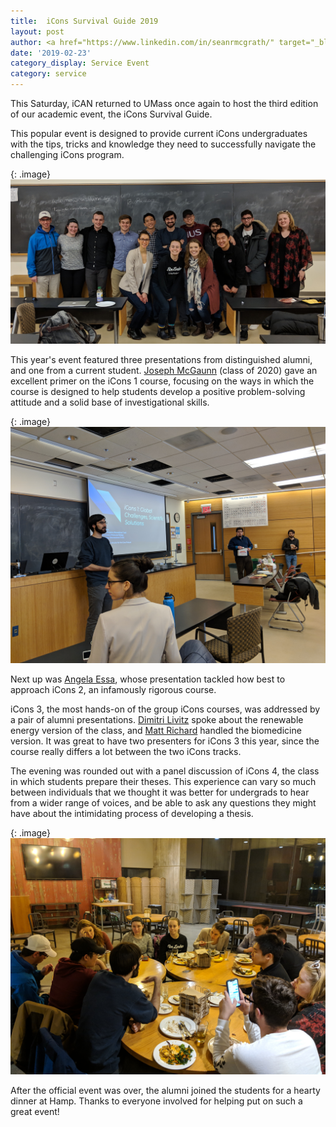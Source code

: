 ```yaml
---
title:  iCons Survival Guide 2019
layout: post
author: <a href="https://www.linkedin.com/in/seanrmcgrath/" target="_blank">Sean McGrath</a>
date: '2019-02-23'
category_display: Service Event
category: service
---
```

This Saturday, iCAN returned to UMass once again to host the third edition of our academic event, the iCons Survival Guide.

This popular event is designed to provide current iCons undergraduates with the tips, tricks and knowledge they need to successfully navigate the challenging iCons program.

{: .image}
<img src="/img/2019-02-23-icons-survival-guide/group.jpg" width="800" alt="" />

This year's event featured three presentations from distinguished alumni, and one from a current student. <a href="https://www.linkedin.com/in/jmcgaunn/" target="_blank">Joseph McGaunn</a> (class of 2020) gave an excellent primer on the iCons 1 course, focusing on the ways in which the course is designed to help students develop a positive problem-solving attitude and a solid base of investigational skills.

{: .image}
<img src="/img/2019-02-23-icons-survival-guide/joe.jpg" width="800" alt="" />

Next up was <a href="https://www.linkedin.com/in/essaangela/" target="_blank">Angela Essa</a>, whose presentation tackled how best to approach iCons 2, an infamously rigorous course.

iCons 3, the most hands-on of the group iCons courses, was addressed by a pair of alumni presentations. <a href="https://www.linkedin.com/in/dimitri-livitz-946aa422/" target="_blank">Dimitri Livitz</a> spoke about the renewable energy version of the class, and <a href="https://www.linkedin.com/in/matthew-richard-9b5a6862/" target="_blank">Matt Richard</a> handled the biomedicine version. It was great to have two presenters for iCons 3 this year, since the course really differs a lot between the two iCons tracks.

The evening was rounded out with a panel discussion of iCons 4, the class in which students prepare their theses. This experience can vary so much between individuals that we thought it was better for undergrads to hear from a wider range of voices, and be able to ask any questions they might have about the intimidating process of developing a thesis.

{: .image}
<img src="/img/2019-02-23-icons-survival-guide/hamp.jpg" width="800" alt="" />

After the official event was over, the alumni joined the students for a hearty dinner at Hamp. Thanks to everyone involved for helping put on such a great event!

